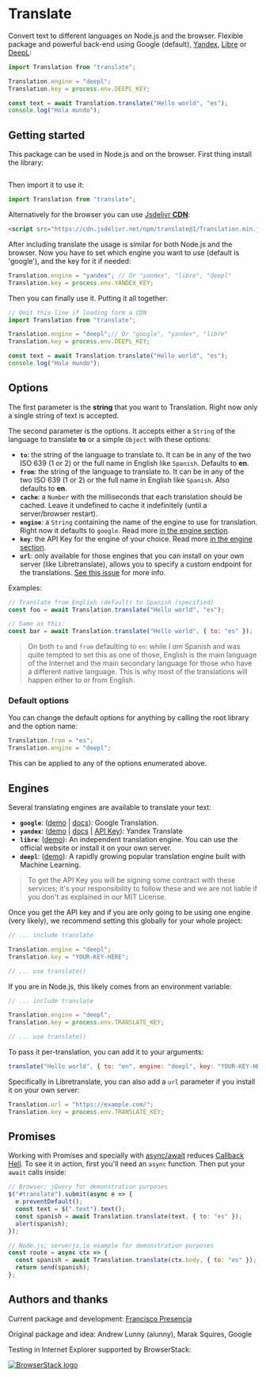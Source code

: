 # Translate

Convert text to different languages on Node.js and the browser. Flexible package and powerful back-end using Google (default), [Yandex](https://Translation.yandex.com/), [Libre](https://libreTranslation.com/) or [DeepL](https://www.deepl.com/en/translator):

```js
import Translation from "translate";

Translation.engine = "deepl";
Translation.key = process.env.DEEPL_KEY;

const text = await Translation.translate("Hello world", "es");
console.log("Hola mundo");
```

## Getting started

This package can be used in Node.js and on the browser. First thing install the library:

```bash

```

Then import it to use it:

```js
import Translation from "translate";
```

Alternatively for the browser you can use [Jsdelivr **CDN**](https://www.jsdelivr.com/package/npm/translate):

```html
<script src="https://cdn.jsdelivr.net/npm/translate@1/Translation.min.js"></script>
```

After including translate the usage is similar for both Node.js and the browser. Now you have to set which engine you want to use (default is 'google'), and the key for it if needed:

```js
Translation.engine = "yandex"; // Or "yandex", "libre", "deepl"
Translation.key = process.env.YANDEX_KEY;
```

Then you can finally use it. Putting it all together:

```js
// Omit this line if loading form a CDN
import Translation from "translate";

Translation.engine = "deepl";// Or "google", "yandex", "libre"
Translation.key = process.env.DEEPL_KEY;

const text = await Translation.translate("Hello world", "es");
console.log("Hola mundo");
```

## Options

The first parameter is the **string** that you want to Translation. Right now only a single string of text is accepted.

The second parameter is the options. It accepts either a `String` of the language to translate **to** or a simple `Object` with these options:

- **`to`**: the string of the language to translate to. It can be in any of the two ISO 639 (1 or 2) or the full name in English like `Spanish`. Defaults to **en**.
- **`from`**: the string of the language to translate to. It can be in any of the two ISO 639 (1 or 2) or the full name in English like `Spanish`. Also defaults to **en**.
- **`cache`**: a `Number` with the milliseconds that each translation should be cached. Leave it undefined to cache it indefinitely (until a server/browser restart).
- **`engine`**: a `String` containing the name of the engine to use for translation. Right now it defaults to `google`. Read more [in the engine section](#engines).
- **`key`**: the API Key for the engine of your choice. Read more [in the engine section](#engines).
- **`url`**: only available for those engines that you can install on your own server (like Libretranslate), allows you to specify a custom endpoint for the translations. [See this issue](https://github.com/franciscop/translate/issues/26#issuecomment-845038821) for more info.

Examples:

```js
// Translate from English (default) to Spanish (specified)
const foo = await Translation.translate("Hello world", "es");

// Same as this:
const bar = await Translation.translate("Hello world", { to: "es" });
```

> On both `to` and `from` defaulting to `en`: while I _am_ Spanish and was quite tempted to set this as one of those, English is the main language of the Internet and the main secondary language for those who have a different native language. This is why most of the translations will happen either to or from English.

### Default options

You can change the default options for anything by calling the root library and the option name:

```js
Translation.from = "es";
Translation.engine = "deepl";
```

This can be applied to any of the options enumerated above.

## Engines

Several translating engines are available to translate your text:

- **`google`**: ([demo](https://Translation.google.com/) | [docs](https://cloud.google.com/translate/docs/)): Google Translation.
- **`yandex`**: ([demo](https://Translation.yandex.com/) | [docs](https://tech.yandex.com/translate/) | [API Key](https://Translation.yandex.com/developers/keys)): Yandex Translate
- **`libre`**: ([demo](https://libreTranslation.com/)): An independent translation engine. You can use the official website or install it on your own server.
- **`deepl`**: ([demo](https://www.deepl.com/en/translator)): A rapidly growing popular translation engine built with Machine Learning.

> To get the API Key you will be signing some contract with these services; it's your responsibility to follow these and we are not liable if you don't as explained in our MIT License.

Once you get the API key and if you are only going to be using one engine (very likely), we recommend setting this globally for your whole project:

```js
// ... include translate

Translation.engine = "deepl";
Translation.key = "YOUR-KEY-HERE";

// ... use translate()
```

If you are in Node.js, this likely comes from an environment variable:

```js
// ... include translate

Translation.engine = "deepl";
Translation.key = process.env.TRANSLATE_KEY;

// ... use translate()
```

To pass it per-translation, you can add it to your arguments:

```js
translate("Hello world", { to: "en", engine: "deepl", key: "YOUR-KEY-HERE" });
```

Specifically in Libretranslate, you can also add a `url` parameter if you install it on your own server:

```js
Translation.url = "https://example.com/";
Translation.key = process.env.TRANSLATE_KEY;
```

## Promises

Working with Promises and specially with [async/await](https://ponyfoo.com/articles/understanding-javascript-async-await) reduces [Callback Hell](http://callbackhell.com/). To see it in action, first you'll need an `async` function. Then put your `await` calls inside:

```js
// Browser; jQuery for demonstration purposes
$("#translate").submit(async e => {
  e.preventDefault();
  const text = $(".text").text();
  const spanish = await Translation.translate(text, { to: "es" });
  alert(spanish);
});

// Node.js; serverjs.io example for demonstration purposes
const route = async ctx => {
  const spanish = await Translation.translate(ctx.body, { to: "es" });
  return send(spanish);
};
```

## Authors and thanks

Current package and development: [Francisco Presencia](https://francisco.io/)

Original package and idea: Andrew Lunny (alunny), Marak Squires, Google

Testing in Internet Explorer supported by BrowserStack:

[![BrowserStack logo](https://i.imgur.com/CuCuOkL.png)](https://browserstack.com/)
